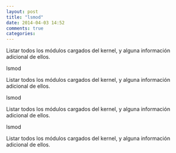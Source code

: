 ```yaml
---
layout: post
title: "lsmod"
date: 2014-04-03 14:52
comments: true
categories: 
---
```

Listar todos los módulos cargados del kernel, y alguna información adicional de ellos. 

lsmod

Listar todos los módulos cargados del kernel, y alguna información adicional de ellos. 

lsmod

Listar todos los módulos cargados del kernel, y alguna información adicional de ellos. 

lsmod

Listar todos los módulos cargados del kernel, y alguna información adicional de ellos. 

